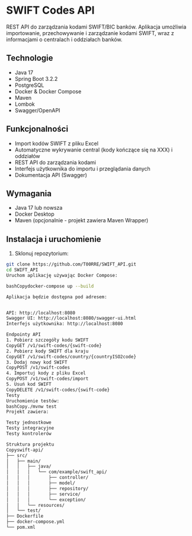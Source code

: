 # SWIFT Codes API

REST API do zarządzania kodami SWIFT/BIC banków. Aplikacja umożliwia importowanie, przechowywanie i zarządzanie kodami SWIFT, wraz z informacjami o centralach i oddziałach banków.

## Technologie

- Java 17
- Spring Boot 3.2.2
- PostgreSQL
- Docker & Docker Compose
- Maven
- Lombok
- Swagger/OpenAPI

## Funkcjonalności

- Import kodów SWIFT z pliku Excel
- Automatyczne wykrywanie central (kody kończące się na XXX) i oddziałów
- REST API do zarządzania kodami
- Interfejs użytkownika do importu i przeglądania danych
- Dokumentacja API (Swagger)

## Wymagania

- Java 17 lub nowsza
- Docker Desktop
- Maven (opcjonalnie - projekt zawiera Maven Wrapper)

## Instalacja i uruchomienie

1. Sklonuj repozytorium:
```bash
git clone https://github.com/T00RRE/SWIFT_API.git
cd SWIFT_API
Uruchom aplikację używając Docker Compose:

bashCopydocker-compose up --build

Aplikacja będzie dostępna pod adresem:


API: http://localhost:8080
Swagger UI: http://localhost:8080/swagger-ui.html
Interfejs użytkownika: http://localhost:8080

Endpointy API
1. Pobierz szczegóły kodu SWIFT
CopyGET /v1/swift-codes/{swift-code}
2. Pobierz kody SWIFT dla kraju
CopyGET /v1/swift-codes/country/{countryISO2code}
3. Dodaj nowy kod SWIFT
CopyPOST /v1/swift-codes
4. Importuj kody z pliku Excel
CopyPOST /v1/swift-codes/import
5. Usuń kod SWIFT
CopyDELETE /v1/swift-codes/{swift-code}
Testy
Uruchomienie testów:
bashCopy./mvnw test
Projekt zawiera:

Testy jednostkowe
Testy integracyjne
Testy kontrolerów

Struktura projektu
Copyswift-api/
├── src/
│   ├── main/
│   │   ├── java/
│   │   │   └── com/example/swift_api/
│   │   │       ├── controller/
│   │   │       ├── model/
│   │   │       ├── repository/
│   │   │       ├── service/
│   │   │       └── exception/
│   │   └── resources/
│   └── test/
├── Dockerfile
├── docker-compose.yml
└── pom.xml
